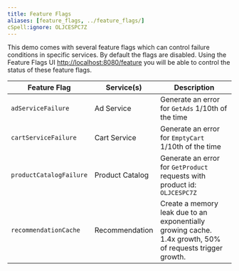 ```yaml
---
title: Feature Flags
aliases: [feature_flags, ../feature_flags/]
cSpell:ignore: OLJCESPC7Z
---
```


This demo comes with several feature flags which can control failure conditions
in specific services. By default the flags are disabled. Using the Feature Flags
UI <http://localhost:8080/feature> you will be able to control the status of
these feature flags.

| Feature Flag            | Service(s)      | Description                                                                                              |
| ----------------------- | --------------- | -------------------------------------------------------------------------------------------------------- |
| `adServiceFailure`      | Ad Service      | Generate an error for `GetAds` 1/10th of the time                                                        |
| `cartServiceFailure`    | Cart Service    | Generate an error for `EmptyCart` 1/10th of the time                                                     |
| `productCatalogFailure` | Product Catalog | Generate an error for `GetProduct` requests with product id: `OLJCESPC7Z`                                |
| `recommendationCache`   | Recommendation  | Create a memory leak due to an exponentially growing cache. 1.4x growth, 50% of requests trigger growth. |
